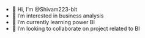 - 👋 Hi, I’m @Shivam223-bit
- 👀 I’m interested in business analysis
- 🌱 I’m currently learning power BI
- 💞️ I’m looking to collaborate on project related to BI
